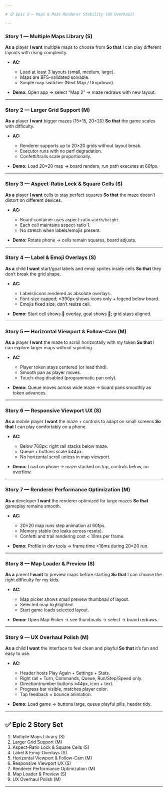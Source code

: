 ```yaml
---

# 📋 Epic 2 — Maps & Maze Renderer Stability (UX Overhaul)

---
```


### **Story 1 — Multiple Maps Library (S)**

**As a** player
**I want** multiple maps to choose from
**So that** I can play different layouts with rising complexity.

* **AC:**

  * Load at least 3 layouts (small, medium, large).
  * Maps are BFS-validated solvable.
  * Simple map switcher (Next Map / Dropdown).
* **Demo:** Open app → select “Map 2” → maze redraws with new layout.

---

### **Story 2 — Larger Grid Support (M)**

**As a** player
**I want** bigger mazes (15×15, 20×20)
**So that** the game scales with difficulty.

* **AC:**

  * Renderer supports up to 20×20 grids without layout break.
  * Executor runs with no perf degradation.
  * Confetti/trails scale proportionally.
* **Demo:** Load 20×20 map → board renders, run path executes at 60fps.

---

### **Story 3 — Aspect-Ratio Lock & Square Cells (S)**

**As a** player
**I want** cells to stay perfect squares
**So that** the maze doesn’t distort on different devices.

* **AC:**

  * Board container uses aspect-ratio `width/height`.
  * Each cell maintains aspect-ratio 1.
  * No stretch when labels/emojis present.
* **Demo:** Rotate phone → cells remain squares, board adjusts.

---

### **Story 4 — Label & Emoji Overlays (S)**

**As a** child
**I want** start/goal labels and emoji sprites inside cells
**So that** they don’t break the grid shape.

* **AC:**

  * Labels/icons rendered as absolute overlays.
  * Font-size capped; ≤390px shows icons only + legend below board.
  * Emojis fixed size, don’t resize cell.
* **Demo:** Start cell shows 🏡 overlay, goal shows 🌳; grid stays aligned.

---

### **Story 5 — Horizontal Viewport & Follow-Cam (M)**

**As a** player
**I want** the maze to scroll horizontally with my token
**So that** I can explore larger maps without squinting.

* **AC:**

  * Player token stays centered (or lead third).
  * Smooth pan as player moves.
  * Touch-drag disabled (programmatic pan only).
* **Demo:** Queue moves across wide maze → board pans smoothly as token advances.

---

### **Story 6 — Responsive Viewport UX (S)**

**As a** mobile player
**I want** the maze + controls to adapt on small screens
**So that** I can play comfortably on a phone.

* **AC:**

  * Below 768px: right rail stacks below maze.
  * Queue + buttons scale ≥44px.
  * No horizontal scroll unless in map viewport.
* **Demo:** Load on phone → maze stacked on top, controls below, no overflow.

---

### **Story 7 — Renderer Performance Optimization (M)**

**As a** developer
**I want** the renderer optimized for large mazes
**So that** gameplay remains smooth.

* **AC:**

  * 20×20 map runs step animation at 60fps.
  * Memory stable (no leaks across resets).
  * Confetti and trail rendering cost < 10ms per frame.
* **Demo:** Profile in dev tools → frame time <16ms during 20×20 run.

---

### **Story 8 — Map Loader & Preview (S)**

**As a** parent
**I want** to preview maps before starting
**So that** I can choose the right difficulty for my kids.

* **AC:**

  * Map picker shows small preview thumbnail of layout.
  * Selected map highlighted.
  * Start game loads selected layout.
* **Demo:** Open Map Picker → see thumbnails → select → board redraws.

---

### **Story 9 — UX Overhaul Polish (M)**

**As a** child
**I want** the interface to feel clean and playful
**So that** it’s fun and easy to use.

* **AC:**

  * Header hosts Play Again + Settings + Stats.
  * Right rail = Turn, Commands, Queue, Run/Step/Speed only.
  * Direction/number buttons ≥44px, icon + text.
  * Progress bar visible, matches player color.
  * Tap feedback = bounce animation.
* **Demo:** Load game → buttons large, queue playful pills, header tidy.

---

## ✅ Epic 2 Story Set

1. Multiple Maps Library (S)
2. Larger Grid Support (M)
3. Aspect-Ratio Lock & Square Cells (S)
4. Label & Emoji Overlays (S)
5. Horizontal Viewport & Follow-Cam (M)
6. Responsive Viewport UX (S)
7. Renderer Performance Optimization (M)
8. Map Loader & Preview (S)
9. UX Overhaul Polish (M)

---
